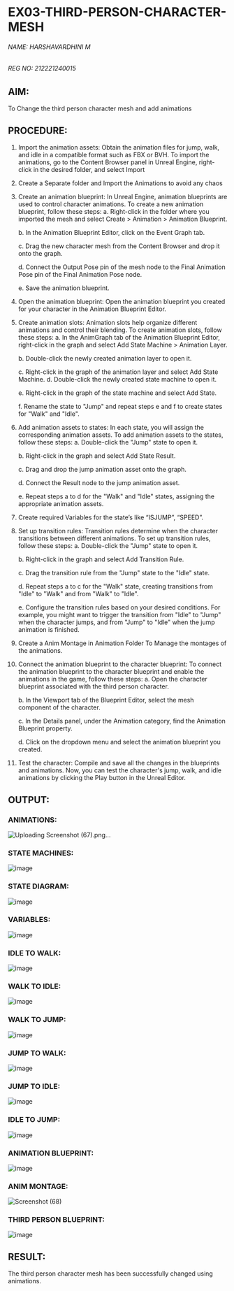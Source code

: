 # EX03-THIRD-PERSON-CHARACTER-MESH
###### NAME: HARSHAVARDHINI M
###### REG NO: 212221240015

## AIM:
To Change the third person character mesh and add animations

## PROCEDURE:
1. Import the animation assets: Obtain the animation files for jump, walk, and idle in a compatible format such as FBX or BVH. To import the animations, go to the Content Browser panel in Unreal Engine, right-click in the desired folder, and select Import 

2. Create a Separate folder and Import the Animations to avoid any chaos 

3. Create an animation blueprint: In Unreal Engine, animation blueprints are used to control character animations. To create a new animation blueprint, follow these steps: 
    a. Right-click in the folder where you imported the mesh and select Create > Animation > Animation Blueprint. 
    
    b. In the Animation Blueprint Editor, click on the Event Graph tab. 
    
    c. Drag the new character mesh from the Content Browser and drop it onto the graph. 
    
    d. Connect the Output Pose pin of the mesh node to the Final Animation Pose pin of the Final Animation Pose node. 
    
    e. Save the animation blueprint. 
    
4. Open the animation blueprint: Open the animation blueprint you created for your character in the Animation Blueprint Editor. 

5. Create animation slots: Animation slots help organize different animations and control their blending. To create animation slots, follow these steps: 
    a. In the AnimGraph tab of the Animation Blueprint Editor, right-click in the graph and select Add State Machine > Animation Layer. 
    
    b. Double-click the newly created animation layer to open it. 
    
    c. Right-click in the graph of the animation layer and select Add State Machine. d. Double-click the newly created state machine to open it. 
    
    e. Right-click in the graph of the state machine and select Add State. 
    
    f. Rename the state to "Jump" and repeat steps e and f to create states for "Walk" and "Idle".
    
6. Add animation assets to states: In each state, you will assign the corresponding animation assets. To add animation assets to the states, follow these steps: 
    a. Double-click the "Jump" state to open it. 

    b. Right-click in the graph and select Add State Result. 

    c. Drag and drop the jump animation asset onto the graph. 

    d. Connect the Result node to the jump animation asset.

    e. Repeat steps a to d for the "Walk" and "Idle" states, assigning the appropriate animation assets. 

7. Create required Variables for the state’s like “ISJUMP”, “SPEED”. 

8. Set up transition rules: Transition rules determine when the character transitions between different animations. To set up transition rules, follow these steps: 
    a. Double-click the "Jump" state to open it. 
    
    b. Right-click in the graph and select Add Transition Rule. 
    
    c. Drag the transition rule from the "Jump" state to the "Idle" state. 
    
    d. Repeat steps a to c for the "Walk" state, creating transitions from "Idle" to "Walk" and from "Walk" to "Idle". 
    
    e. Configure the transition rules based on your desired conditions. For example, you might want to trigger the transition from "Idle" to "Jump" when the character jumps, and from "Jump" to "Idle" when the jump animation is finished. 

9. Create a Anim Montage in Animation Folder To Manage the montages of the animations.

10. Connect the animation blueprint to the character blueprint: To connect the animation blueprint to the character blueprint and enable the animations in the game, follow these steps:
    a. Open the character blueprint associated with the third person character. 
    
    b. In the Viewport tab of the Blueprint Editor, select the mesh component of the character.
    
    c. In the Details panel, under the Animation category, find the Animation Blueprint property. 
    
    d. Click on the dropdown menu and select the animation blueprint you created. 

11. Test the character: Compile and save all the changes in the blueprints and animations. Now, you can test the character's jump, walk, and idle animations by clicking the Play button in the Unreal Editor.

## OUTPUT:

### ANIMATIONS:
![Uploading Screenshot (67).png…]()

### STATE MACHINES:
![image](https://github.com/Aashima02/Third-Person-Character-Mesh-/assets/93427086/c0aef584-f0d0-412e-8146-39f81157601d)

### STATE DIAGRAM:
![image](https://github.com/Aashima02/Third-Person-Character-Mesh-/assets/93427086/64df2671-740a-4ef5-b402-3b827876310b)

### VARIABLES:
![image](https://github.com/Aashima02/Third-Person-Character-Mesh-/assets/93427086/46ce9822-7e6f-40b4-921d-3fb2707f703f)

### IDLE TO WALK:
![image](https://github.com/Aashima02/Third-Person-Character-Mesh-/assets/93427086/7a8bbd64-ab15-445f-9280-e6155633f830)

### WALK TO IDLE:
![image](https://github.com/Aashima02/Third-Person-Character-Mesh-/assets/93427086/a46cbe0c-6ff6-4180-a4fe-b6f7387fc4c6)

### WALK TO JUMP:
![image](https://github.com/Aashima02/Third-Person-Character-Mesh-/assets/93427086/7096c02a-a7ed-4953-b2ba-2bfe2247cc9d)

### JUMP TO WALK:
![image](https://github.com/Aashima02/Third-Person-Character-Mesh-/assets/93427086/e27b4477-8010-40ce-8dac-764bc8663fa5)

### JUMP TO IDLE:
![image](https://github.com/Aashima02/Third-Person-Character-Mesh-/assets/93427086/ea71effd-b0f8-4106-8aab-8e294733e869)

### IDLE TO JUMP:
![image](https://github.com/Aashima02/Third-Person-Character-Mesh-/assets/93427086/47c81fbe-4bbd-45dd-88eb-7f7f07cda437)

### ANIMATION BLUEPRINT:
![image](https://github.com/Aashima02/Third-Person-Character-Mesh-/assets/93427086/743d99c0-7034-450b-bced-75fc9bc60211)

### ANIM MONTAGE:
![Screenshot (68)](https://github.com/harshavardhini33/EX03-THIRD-PERSON-CHARACTER-MESH/assets/93427208/691bb8b1-705b-45cc-aad9-4b605acf4cef)

### THIRD PERSON BLUEPRINT:
![image](https://github.com/Aashima02/Third-Person-Character-Mesh-/assets/93427086/3c670727-d315-422f-82db-0158cbc04960)

## RESULT:

The third person character mesh has been successfully changed using animations.
